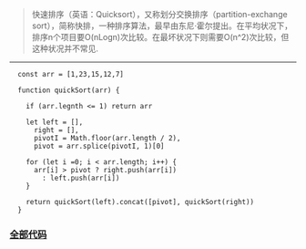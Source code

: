 > 快速排序（英语：Quicksort），又称划分交换排序（partition-exchange sort），简称快排，一种排序算法，最早由东尼·霍尔提出。在平均状况下，排序n个项目要O(nLogn)次比较。在最坏状况下则需要O(n^2)次比较，但这种状况并不常见.


***

```
  const arr = [1,23,15,12,7]

  function quickSort(arr) {
    
    if (arr.legnth <= 1) return arr

    let left = [],
      right = [],
      pivotI = Math.floor(arr.length / 2),
      pivot = arr.splice(pivotI, 1)[0]

    for (let i =0; i < arr.length; i++) {
      arr[i] > pivot ? right.push(arr[i])
        : left.push(arr[i])
    }

    return quickSort(left).concat([pivot], quickSort(right))
  }
```

### [全部代码](code/timeSlice.js)